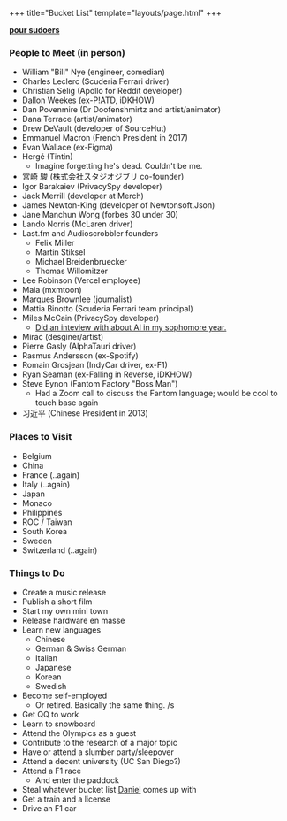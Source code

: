 +++
title="Bucket List"
template="layouts/page.html"
+++

**[pour sudoers](https://github.com/doamatto/doamatto.xyz/edit/main/content/bucket.md)**

### People to Meet (in person)
- William "Bill" Nye (engineer, comedian)
- Charles Leclerc (Scuderia Ferrari driver)
- Christian Selig (Apollo for Reddit developer)
- Dallon Weekes (ex-P!ATD, iDKHOW)
- Dan Povenmire (Dr Doofenshmirtz and artist/animator)
- Dana Terrace (artist/animator)
- Drew DeVault (developer of SourceHut)
- Emmanuel Macron (French President in 2017)
- Evan Wallace (ex-Figma)
- ~~Hergé (Tintin)~~
  - Imagine forgetting he's dead. Couldn't be me.
- 宮崎 駿 (株式会社スタジオジブリ co-founder)
- Igor Barakaiev (PrivacySpy developer)
- Jack Merrill (developer at Merch)
- James Newton-King (developer of Newtonsoft.Json)
- Jane Manchun Wong (forbes 30 under 30)
- Lando Norris (McLaren driver)
- Last.fm and Audioscrobbler founders
  - Felix Miller
  - Martin Stiksel
  - Michael Breidenbruecker
  - Thomas Willomitzer 
- Lee Robinson (Vercel employee)
- Maia (mxmtoon)
- Marques Brownlee (journalist)
- Mattia Binotto (Scuderia Ferrari team principal)
- Miles McCain (PrivacySpy developer)
  - [Did an inteview with about AI in my sophomore year.](https://edu.doamatto.xyz/interview-with-miles)
- Mirac (desginer/artist)
- Pierre Gasly (AlphaTauri driver)
- Rasmus Andersson (ex-Spotify)
- Romain Grosjean (IndyCar driver, ex-F1)
- Ryan Seaman (ex-Falling in Reverse, iDKHOW)
- Steve Eynon (Fantom Factory "Boss Man")
  - Had a Zoom call to discuss the Fantom language; would be cool to touch base again
- 习近平 (Chinese President in 2013)

### Places to Visit
- Belgium
- China
- France (..again)
- Italy (..again)
- Japan
- Monaco
- Philippines
- ROC / Taiwan
- South Korea
- Sweden
- Switzerland (..again)

### Things to Do
- Create a music release
- Publish a short film
- Start my own mini town
- Release hardware en masse
- Learn new languages
  - Chinese
  - German & Swiss German
  - Italian
  - Japanese
  - Korean
  - Swedish
- Become self-employed
  - Or retired. Basically the same thing. /s
- Get QQ to work
- Learn to snowboard
- Attend the Olympics as a guest
- Contribute to the research of a major topic
- Have or attend a slumber party/sleepover
- Attend a decent university (UC San Diego?)
- Attend a F1 race
  - And enter the paddock
- Steal whatever bucket list [Daniel](https://daan.ws) comes up with
- Get a train and a license
- Drive an F1 car

